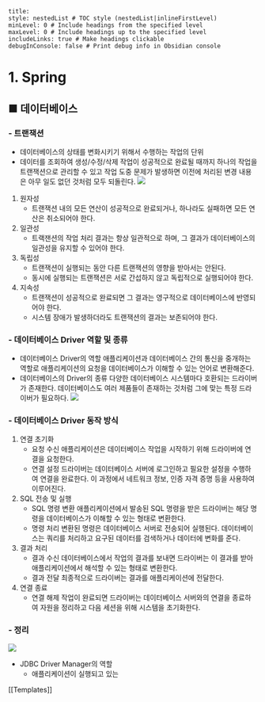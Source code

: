```table-of-contents
title: 
style: nestedList # TOC style (nestedList|inlineFirstLevel)
minLevel: 0 # Include headings from the specified level
maxLevel: 0 # Include headings up to the specified level
includeLinks: true # Make headings clickable
debugInConsole: false # Print debug info in Obsidian console
```

# 1. Spring
## ■ 데이터베이스

### - 트랜잭션
- 데이터베이스의 상태를 변화시키기 위해서 수행하는 작업의 단위
- 데이터를 조회하여 생성/수정/삭제 작업이 성공적으로 완료될 때까지 하나의 작업을 트랜잭션으로 관리할 수 있고 작업 도중 문제가 발생하면 이전에 처리된 변경 내용은 아무 일도 없던 것처럼 모두 되돌린다.
  ![](https://i.imgur.com/IxGbhmh.png)

1. 원자성
	- 트랜잭션 내의 모든 연산이 성공적으로 완료되거나, 하나라도 실패하면 모든 연산은 취소되어야 한다.
2. 일관성
    - 트랙잰션의 작업 처리 결과는 항상 일관적으로 하며, 그 결과가 데이터베이스의 일관성을 유지할 수 있어야 한다.
3. 독립성
    - 트랜잭션이 실행되는 동안 다른 트랜잭션의 영향을 받아서는 안된다.
    - 동시에 실행되는 트랜잭션은 서로 간섭하지 않고 독립적으로 실행되어야 한다.
4. 지속성
    - 트랜잭션이 성공적으로 완료되면 그 결과는 영구적으로 데이터베이스에 반영되어야 한다.
    - 시스템 장애가 발생하더라도 트랜잭션의 결과는 보존되어야 한다.

### - 데이터베이스 Driver 역할 및 종류
- 데이터베이스 Driver의 역할
  애플리케이션과 데이터베이스 간의 통신을 중개하는 역할로 애플리케이션의 요청을 데이터베이스가 이해할 수 있는 언어로 변환해준다.
- 데이터베이스의 Driver의 종류
  다양한 데이터베이스 시스템마다 호환되는 드라이버가 존재한다.
  데이터베이스도 여러 제품들이 존재하는 것처럼 그에 맞는 특정 드라이버가 필요하다.
  ![](https://i.imgur.com/GNluXcU.png)

### - 데이터베이스 Driver 동작 방식
1. 연결 초기화
    - 요청 수신
      애플리케이션은 데이터베이스 작업을 시작하기 위해 드라이버에 연결을 요청한다.
    - 연결 설정
      드라이버는 데이터베이스 서버에 로그인하고 필요한 설정을 수행하여 연결을 완료한다.
      이 과정에서 네트워크 정보, 인증 자격 증명 등을 사용하여 이루어진다.
2. SQL 전송 및 실행
    - SQL 명령 변환
      애플리케이션에서 발송된 SQL 명령을 받은 드라이버는 해당 명령을 데이터베이스가 이해할 수 있는 형태로 변환한다.
    - 명령 처리
      변환된 명령은 데이터베이스 서버로 전송되어 실행된다.
      데이터베이스는 쿼리를 처리하고 요구된 데이터를 검색하거나 데이터에 변화를 준다.
3. 결과 처리
    - 결과 수신
      데이터베이스에서 작업의 결과를 보내면 드라이버는 이 결과를 받아 애플리케이션에서 해석할 수 있는 형태로 변환한다.
    - 결과 전달
      최종적으로 드라이버는 결과를 애플리케이션에 전달한다.
4. 연결 종료
    - 연결 해제
      작업이 완료되면 드라이버는 데이터베이스 서버와의 연결을 종료하여 자원을 정리하고 다음 세션을 위해 시스템을 초기화한다.

### - 정리
![](https://i.imgur.com/RS2ip7w.png)

- JDBC Driver Manager의 역할
	- 애플리케이션이 실행되고 있는 












[[Templates]]
